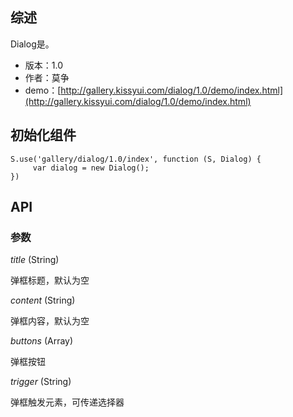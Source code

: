 ## 综述

Dialog是。

* 版本：1.0
* 作者：莫争
* demo：[http://gallery.kissyui.com/dialog/1.0/demo/index.html](http://gallery.kissyui.com/dialog/1.0/demo/index.html)

## 初始化组件
		
    S.use('gallery/dialog/1.0/index', function (S, Dialog) {
         var dialog = new Dialog();
    })

## API

### 参数

*title* (String)

弹框标题，默认为空

*content* (String)

弹框内容，默认为空

*buttons* (Array)

弹框按钮

*trigger* (String)

弹框触发元素，可传递选择器

